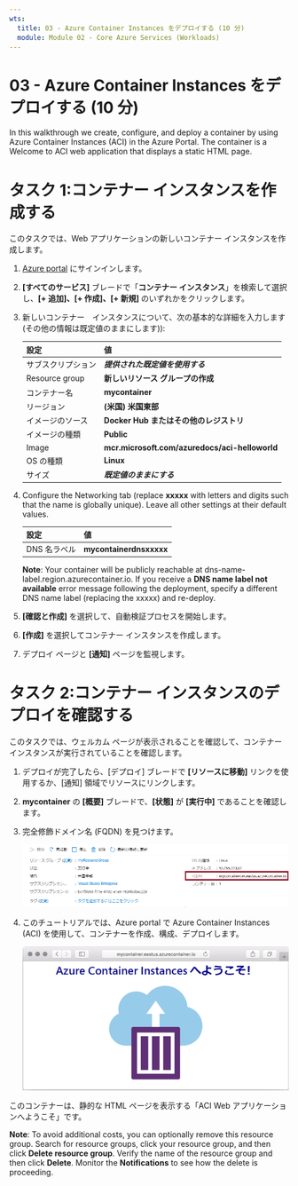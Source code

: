 ```yaml
---
wts:
  title: 03 - Azure Container Instances をデプロイする (10 分)
  module: Module 02 - Core Azure Services (Workloads)
---
```


# <a name="03---deploy-azure-container-instances-10-min"></a>03 - Azure Container Instances をデプロイする (10 分)

In this walkthrough we create, configure, and deploy a container by using Azure Container Instances (ACI) in the Azure Portal. The container is a Welcome to ACI web application that displays a static HTML page. 

# <a name="task-1-create-a-container-instance"></a>タスク 1:コンテナー インスタンスを作成する 

このタスクでは、Web アプリケーションの新しいコンテナー インスタンスを作成します。  

1. [Azure portal](https://portal.azure.com) にサインインします。

2. **[すべてのサービス]** ブレードで「**コンテナー インスタンス**」を検索して選択し、**[+ 追加]、[+ 作成]、[+ 新規]** のいずれかをクリックします。 

3. 新しいコンテナー　インスタンスについて、次の基本的な詳細を入力します (その他の情報は既定値のままにします)): 

    | 設定| 値|
    |----|----|
    | サブスクリプション | ***提供された既定値を使用する*** |
    | Resource group | **新しいリソース グループの作成** |
    | コンテナー名| **mycontainer**|
    | リージョン | **(米国) 米国東部** |
    | イメージのソース| **Docker Hub またはその他のレジストリ**|
    | イメージの種類| **Public**|
    | Image| **mcr.microsoft.com/azuredocs/aci-helloworld**|
    | OS の種類| **Linux** |
    | サイズ| ***既定値のままにする***|


4. Configure the Networking tab (replace <bpt id="p1">**</bpt>xxxxx<ept id="p1">**</ept> with letters and digits such that the name is globally unique). Leave all other settings at their default values.

    | 設定| 値|
    |--|--|
    | DNS 名ラベル| **mycontainerdnsxxxxx** |

    
    <bpt id="p1">**</bpt>Note<ept id="p1">**</ept>: Your container will be publicly reachable at dns-name-label.region.azurecontainer.io. If you receive a <bpt id="p1">**</bpt>DNS name label not available<ept id="p1">**</ept> error message following the deployment, specify a different DNS name label (replacing the xxxxx) and re-deploy. 

5. **[確認と作成]** を選択して、自動検証プロセスを開始します。

6. **[作成]** を選択してコンテナー インスタンスを作成します。 

7. デプロイ ページと **[通知]** ページを監視します。 


# <a name="task-2-verify-deployment-of-the-container-instance"></a>タスク 2:コンテナー インスタンスのデプロイを確認する

このタスクでは、ウェルカム ページが表示されることを確認して、コンテナー インスタンスが実行されていることを確認します。

1. デプロイが完了したら、[デプロイ] ブレードで **[リソースに移動]** リンクを使用するか、[通知] 領域でリソースにリンクします。

2. **mycontainer** の **[概要]** ブレードで、**[状態]** が **[実行中]** であることを確認します。 

3. 完全修飾ドメイン名 (FQDN) を見つけます。

    ![FQDN が強調表示された、Azure Portal で新しく作成されたコンテナーの概要ペインのスクリーンショット。 ](../images/0202.png)

2. このチュートリアルでは、Azure portal で Azure Container Instances (ACI) を使用して、コンテナーを作成、構成、デプロイします。 

    ![Web ブラウザーに表示される ACI ウェルカム メッセージのスクリーンショット。](../images/0203.png)


このコンテナーは、静的な HTML ページを表示する「ACI Web アプリケーションへようこそ」です。

<bpt id="p1">**</bpt>Note<ept id="p1">**</ept>: To avoid additional costs, you can optionally remove this resource group. Search for resource groups, click your resource group, and then click <bpt id="p1">**</bpt>Delete resource group<ept id="p1">**</ept>. Verify the name of the resource group and then click <bpt id="p1">**</bpt>Delete<ept id="p1">**</ept>. Monitor the <bpt id="p1">**</bpt>Notifications<ept id="p1">**</ept> to see how the delete is proceeding.
